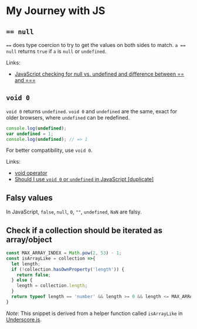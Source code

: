 # My Journey with JS

## `== null`

`==` does type coercion to try to get the values on both sides to match. `a == null` returns `true` if `a` is `null` or `undefined`.

Links:

- [JavaScript checking for null vs. undefined and difference between == and ===
](https://stackoverflow.com/questions/5101948/javascript-checking-for-null-vs-undefined-and-difference-between-and)

## `void 0`

`void 0` returns `undefined`. `void 0` and `undefined` are the same, exact for older browsers, where `undefined` can be redefined.

```javascript
console.log(undefined);
var undefined = 1;
console.log(undefined); // => 1
```

For better compatibility, use `void 0`.

Links:

- [void operator](https://developer.mozilla.org/en-US/docs/Web/JavaScript/Reference/Operators/void)
- [Should I use `void 0` or `undefined` in JavaScript [duplicate]](https://stackoverflow.com/questions/19369023/should-i-use-void-0-or-undefined-in-javascript)

## Falsy values

In JavaScript, `false`, `null`, `0`, `""`, `undefined`, `NaN` are falsy.

## Check if a collection should be iterated as array/object

```javascript
const MAX_ARRAY_INDEX = Math.pow(2, 53) - 1;
const isArrayLike = collection =>{
  let length;
  if (!collection.hasOwnProperty('length')) {
    return false;
  } else {
    length = collection.length;
  }
  return typeof length == 'number' && length >= 0 && length <= MAX_ARRAY_INDEX;
}
```

_Note_: This snippet is derived from a helper function called `isArrayLike` in [Underscore.js](https://underscorejs.org/).
